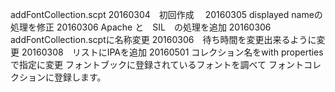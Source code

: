 addFontCollection.scpt
20160304　初回作成　
20160305 displayed nameの処理を修正
20160306 Apache と　SIL　の処理を追加
20160306 addFontCollection.scptに名称変更
20160306　待ち時間を変更出来るように変更
20160308　リストにIPAを追加
20160501 コレクション名をwith propertiesで指定に変更
フォントブックに登録されているフォントを調べて
フォントコレクションに登録します。
